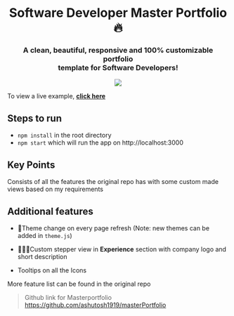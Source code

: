<h1 align="center"> Software Developer Master Portfolio 🔥 </h1> 
<h3 align="center"> A clean, beautiful, responsive and 100% customizable portfolio <br /> template for Software Developers! </h3>



<p align="center"> 
    <a href="https://Sdornala.github.io" target="_blank">
    <img src="images/Yeshu_Portfolio.png"></img>
  </a>
</p>


To view a live example, **[click here](https://github.com/Sdornala/MYeshu_Portfolio.git)**

## Steps to run

- <code>npm install</code> in the root directory
- <code>npm start</code> which will run the app on http://localhost:3000


## Key Points

Consists of all the features the original repo has with some custom made views based on my requirements

## Additional features

- 🌈Theme change on every page refresh (Note: new themes can be added in <code>theme.js</code>)

-  👨🏻‍🎨Custom stepper view in <b>Experience</b> section with company logo and short description

- Tooltips on all the Icons


More feature list can be found in the original repo

> Github link for Masterportfolio https://github.com/ashutosh1919/masterPortfolio